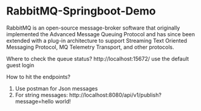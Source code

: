# RabbitMQ-Springboot-Demo
RabbitMQ is an open-source message-broker software that originally implemented the Advanced Message Queuing Protocol and has since been extended with a plug-in architecture to support Streaming Text Oriented Messaging Protocol, MQ Telemetry Transport, and other protocols.

Where to check the queue status?
http://localhost:15672/
use the default guest login

How to hit the endpoints?
1. Use postman for Json messages
2. For string messages: http://localhost:8080/api/v1/publish?message=hello world!
